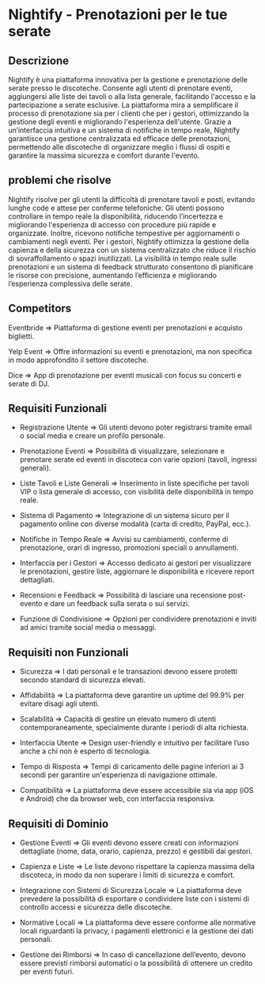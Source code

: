 # Nightify - Prenotazioni per le tue serate 


## Descrizione 
Nightify è una piattaforma innovativa per la gestione e prenotazione delle serate presso le discoteche. Consente agli utenti di prenotare eventi, aggiungersi alle liste dei tavoli o alla lista generale, facilitando l'accesso e la partecipazione a serate esclusive. La piattaforma mira a semplificare il processo di prenotazione sia per i clienti che per i gestori, ottimizzando la gestione degli eventi e migliorando l'esperienza dell'utente. Grazie a un’interfaccia intuitiva e un sistema di notifiche in tempo reale, Nightify garantisce una gestione centralizzata ed efficace delle prenotazioni, permettendo alle discoteche di organizzare meglio i flussi di ospiti e garantire la massima sicurezza e comfort durante l'evento.

## problemi che risolve 
Nightify risolve per gli utenti la difficoltà di prenotare tavoli e posti, evitando lunghe code e attese per conferme telefoniche. Gli utenti possono controllare in tempo reale la disponibilità, riducendo l’incertezza e migliorando l'esperienza di accesso con procedure più rapide e organizzate. Inoltre, ricevono notifiche tempestive per aggiornamenti o cambiamenti negli eventi.
Per i gestori, Nightify ottimizza la gestione della capienza e della sicurezza con un sistema centralizzato che riduce il rischio di sovraffollamento o spazi inutilizzati. La visibilità in tempo reale sulle prenotazioni e un sistema di feedback strutturato consentono di pianificare le risorse con precisione, aumentando l’efficienza e migliorando l’esperienza complessiva delle serate.

## Competitors 
  Eventbride => Piattaforma di gestione eventi per prenotazioni e acquisto biglietti.
  
  Yelp Event => Offre informazioni su eventi e prenotazioni, ma non specifica in modo approfondito il settore discoteche.
  
  Dice => App di prenotazione per eventi musicali con focus su concerti e serate di DJ.
  
## Requisiti Funzionali 
* Registrazione Utente => Gli utenti devono poter registrarsi tramite email o social media e creare un profilo personale.

* Prenotazione Eventi => Possibilità di visualizzare, selezionare e prenotare serate ed eventi in discoteca con varie opzioni (tavoli, ingressi generali).

* Liste Tavoli e Liste Generali => Inserimento in liste specifiche per tavoli VIP o lista generale di accesso, con visibilità delle disponibilità in tempo reale.

* Sistema di Pagamento => Integrazione di un sistema sicuro per il pagamento online con diverse modalità (carta di credito, PayPal, ecc.).

* Notifiche in Tempo Reale => Avvisi su cambiamenti, conferme di prenotazione, orari di ingresso, promozioni speciali o annullamenti.

* Interfaccia per i Gestori => Accesso dedicato ai gestori per visualizzare le prenotazioni, gestire liste, aggiornare le disponibilità e ricevere report dettagliati.

* Recensioni e Feedback => Possibilità di lasciare una recensione post-evento e dare un feedback sulla serata o sui servizi.

* Funzione di Condivisione => Opzioni per condividere prenotazioni e inviti ad amici tramite social media o messaggi.
  
## Requisiti non Funzionali 
* Sicurezza => I dati personali e le transazioni devono essere protetti secondo standard di sicurezza elevati.

* Affidabilità => La piattaforma deve garantire un uptime del 99.9% per evitare disagi agli utenti.

* Scalabilità => Capacità di gestire un elevato numero di utenti contemporaneamente, specialmente durante i periodi di alta richiesta.

* Interfaccia Utente => Design user-friendly e intuitivo per facilitare l’uso anche a chi non è esperto di tecnologia.

* Tempo di Risposta => Tempi di caricamento delle pagine inferiori ai 3 secondi per garantire un'esperienza di navigazione ottimale.

* Compatibilità => La piattaforma deve essere accessibile sia via app (iOS e Android) che da browser web, con interfaccia responsiva.
## Requisiti di Dominio 
* Gestione Eventi => Gli eventi devono essere creati con informazioni dettagliate (nome, data, orario, capienza, prezzo) e gestibili dai gestori.
  
* Capienza e Liste => Le liste devono rispettare la capienza massima della discoteca, in modo da non superare i limiti di sicurezza e comfort.
  
* Integrazione con Sistemi di Sicurezza Locale => La piattaforma deve prevedere la possibilità di esportare o condividere liste con i sistemi di controllo accessi e sicurezza delle discoteche.
  
* Normative Locali => La piattaforma deve essere conforme alle normative locali riguardanti la privacy, i pagamenti elettronici e la gestione dei dati personali.
  
* Gestione dei Rimborsi => In caso di cancellazione dell’evento, devono essere previsti rimborsi automatici o la possibilità di ottenere un credito per eventi futuri.

